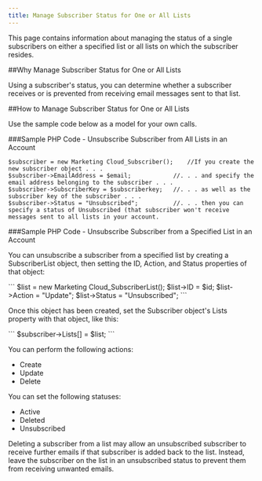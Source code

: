 ```yaml
---
title: Manage Subscriber Status for One or All Lists
---
```

<p>This page contains information about managing the status of a single subscribers on either a specified list or all lists on which the subscriber resides.</p>

##Why Manage Subscriber Status for One or All Lists
<p>Using a subscriber's status, you can determine whether a subscriber receives or is prevented from receiving email messages sent to that list.</p>

##How to Manage Subscriber Status for One or All Lists
<p>Use the sample code below as a model for your own calls.</p>

###Sample PHP Code - Unsubscribe Subscriber from All Lists in an Account
```
$subscriber = new Marketing Cloud_Subscriber();    //If you create the new subscriber object . . .
$subscriber->EmailAddress = $email;            //. . . and specify the email address belonging to the subscriber . . .
$subscriber->SubscriberKey = $subscriberkey;   //. . . as well as the subscriber key of the subscriber . . .
$subscriber->Status = "Unsubscribed";          //. . . then you can specify a status of Unsubscribed (that subscriber won't receive messages sent to all lists in your account.
```
###Sample PHP Code - Unsubscribe Subscriber from a Specified List in an Account
<p>You can unsubscribe a subscriber from a specified list by creating a SubscriberList object, then setting the ID, Action, and Status properties of that object:</p>
```
$list = new Marketing Cloud_SubscriberList();
$list->ID = $id;
$list->Action = "Update";
$list->Status = "Unsubscribed";
```
<p>Once this object has been created, set the Subscriber object's Lists property with that object, like this:</p>
```
$subscriber->Lists[] = $list;
```
<p>You can perform the following actions:</p>
<ul> <li>Create</li> <li>Update</li> <li>Delete</li>
</ul>
<p>You can set the following statuses:</p>
<ul> <li>Active</li> <li>Deleted</li> <li>Unsubscribed</li>
</ul>
<p>Deleting a subscriber from a list may allow an unsubscribed subscriber to receive further emails if that subscriber is added back to the list. Instead, leave the subscriber on the list in an unsubscribed status to prevent them from receiving unwanted emails.</p>
